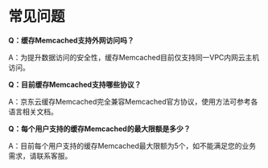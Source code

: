 # 常见问题

**Q：缓存Memcached支持外网访问吗？**

A：为提升数据访问的安全性，缓存Memcached目前仅支持同一VPC内网云主机访问。


**Q：目前缓存Memcached支持哪些协议？**

A：京东云缓存Memcached完全兼容Memcached官方协议，使用方法可参考各语言相关文档。


**Q：每个用户支持的缓存Memcached的最大限额是多少？**

A：目前每个用户支持的缓存Memcached最大限额为5个，如不能满足您的业务需求，请联系客服。
